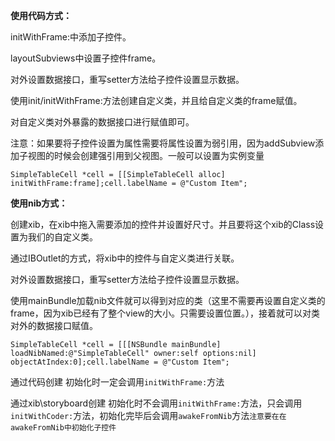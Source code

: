 **使用代码方式：**

initWithFrame:中添加子控件。

layoutSubviews中设置子控件frame。

对外设置数据接口，重写setter方法给子控件设置显示数据。

使用init/initWithFrame:方法创建自定义类，并且给自定义类的frame赋值。

对自定义类对外暴露的数据接口进行赋值即可。

注意：如果要将子控件设置为属性需要将属性设置为弱引用，因为addSubview添加子视图的时候会创建强引用到父视图。一般可以设置为实例变量

``` prettyprint
SimpleTableCell *cell = [[SimpleTableCell alloc] initWithFrame:frame];cell.labelName = @"Custom Item";
```

**使用nib方式：**

创建xib，在xib中拖入需要添加的控件并设置好尺寸。并且要将这个xib的Class设置为我们的自定义类。

通过IBOutlet的方式，将xib中的控件与自定义类进行关联。

对外设置数据接口，重写setter方法给子控件设置显示数据。

使用mainBundle加载nib文件就可以得到对应的类（这里不需要再设置自定义类的frame，因为xib已经有了整个view的大小。只需要设置位置。），接着就可以对类对外的数据接口赋值。

``` prettyprint
SimpleTableCell *cell = [[[NSBundle mainBundle] loadNibNamed:@"SimpleTableCell" owner:self options:nil] objectAtIndex:0];cell.labelName = @"Custom Item";
```

通过代码创建
初始化时一定会调用`initWithFrame:`方法

通过xib\\storyboard创建
初始化时不会调用`initWithFrame:`方法，只会调用`initWithCoder:`方法，初始化完毕后会调用`awakeFromNib`方法`注意要在在awakeFromNib中初始化子控件`


